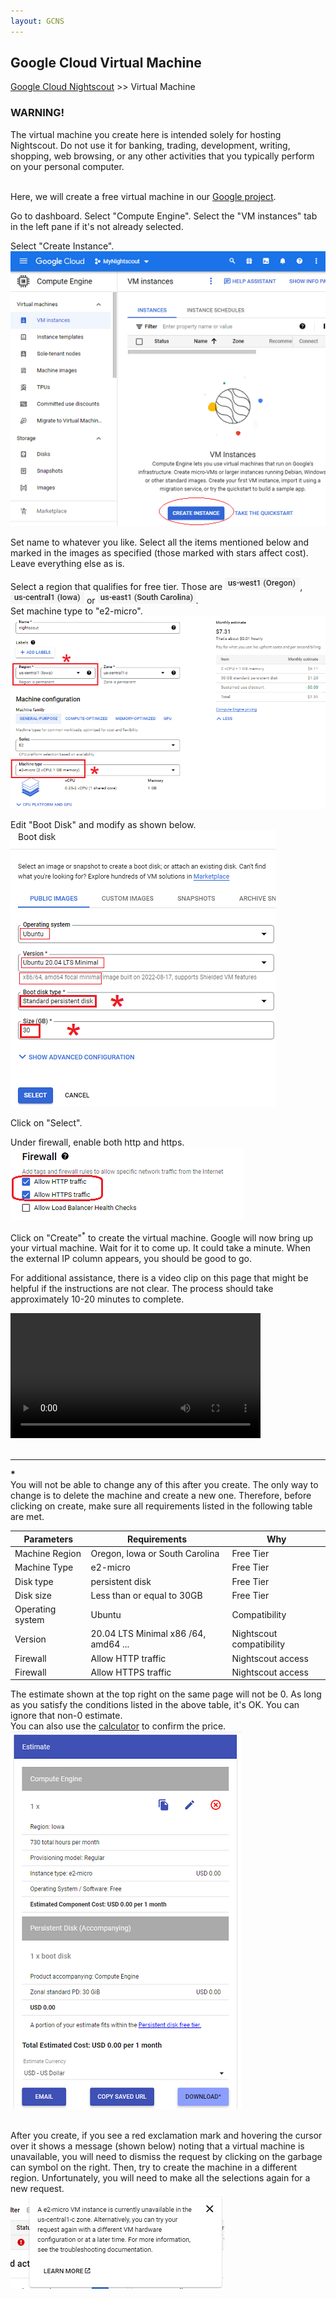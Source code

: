 ```yaml
---
layout: GCNS
---
```


## Google Cloud Virtual Machine  
[Google Cloud Nightscout](./GoogleCloud.md) >> Virtual Machine  
  
### WARNING!  
The virtual machine you create here is intended solely for hosting Nightscout. Do not use it for banking, trading, development, writing, shopping, web browsing, or any other activities that you typically perform on your personal computer.   
<br/>  

Here, we will create a free virtual machine in our [Google project](./NS_GCProject.md).  
  
Go to dashboard.  Select "Compute Engine".  Select the "VM instances" tab in the left pane if it's not already selected.  
  
Select "Create Instance".  
![](./images/CreateInstance.png)  
  
Set name to whatever you like.  Select all the items mentioned below and marked in the images as specified (those marked with stars affect cost).  Leave everything else as is.  
  
Select a region that qualifies for free tier.  Those are ![](./images/Oregon.png), ![](./images/Iowa.png) or ![](./images/S_Carolina.png).  
Set machine type to "e2-micro".    
![](./images/vm2.png)  
  
Edit "Boot Disk" and modify as shown below.  
![](./images/Disk2.png)  
  
Click on "Select".    
  
Under firewall, enable both http and https.  
![](./images/Firewall2.png)  
  
Click on "Create"<sup>\*</sup> to create the virtual machine.  Google will now bring up your virtual machine.  Wait for it to come up.  It could take a minute.  When the external IP column appears, you should be good to go.  

For additional assistance, there is a video clip on this page that might be helpful if the instructions are not clear. The process should take approximately 10-20 minutes to complete.  
  
<video width="400" controlsList="nodownload" src="./video/VM.mp4" controls>  
</video>  
  
<br/>  
<br/>  
  
---  
**\***    
You will not be able to change any of this after you create.  The only way to change is to delete the machine and create a new one.  Therefore, before clicking on create, make sure all requirements listed in the following table are met.  
  
| Parameters | Requirements | Why |  
| ---------- | ------------ | ---- |  
| Machine Region    | Oregon, Iowa or South Carolina | Free Tier |  
| Machine Type | e2-micro | Free Tier |  
| Disk type    | persistent disk | Free Tier |  
| Disk size   |  Less than or equal to 30GB | Free Tier |  
| Operating system | Ubuntu | Compatibility |  
| Version | 20.04 LTS Minimal x86 /64, amd64 ... | Nightscout compatibility |  
| Firewall | Allow HTTP traffic | Nightscout access |  
| Firewall | Allow HTTPS traffic | Nightscout access |  
  
The estimate shown at the top right on the same page will not be 0.  As long as you satisfy the conditions listed in the above table, it's OK.  You can ignore that non-0 estimate.  
You can also use the [calculator](https://cloud.google.com/products/calculator) to confirm the price.  
![](./images/Estimate.png)  
<br/>  
  
After you create, if you see a red exclamation mark and hovering the cursor over it shows a message (shown below) noting that a virtual machine is unavailable, you will need to dismiss the request by clicking on the garbage can symbol on the right.  Then, try to create the machine in a different region.  Unfortunately, you will need to make all the selections again for a new request.    
![](./images/VM_Unavailable.png)   
  
